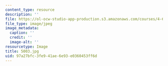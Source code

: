 ```yaml
---
content_type: resource
description: ''
file: https://ol-ocw-studio-app-production.s3.amazonaws.com/courses/4-614-religious-architecture-and-islamic-cultures-fall-2002/97a27bfc3fe941ae6e93e0360453ff6d_5003.jpg
file_type: image/jpeg
image_metadata:
  caption: ''
  credit: ''
  image-alt: ''
resourcetype: Image
title: 5003.jpg
uid: 97a27bfc-3fe9-41ae-6e93-e0360453ff6d
---
```

